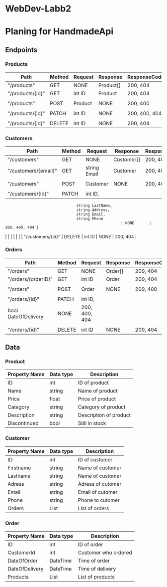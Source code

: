 # WebDev-Labb2
# Planing for HandmadeApi

## Endpoints
### Products
| Path                   | Method | Request             | Response  | ResponseCodes |
| ---------------------- | ------ | ------------------- | --------- | ------------- |
| "/products"            | GET    | NONE                | Product[] | 200, 404      |
| "/products/{id}"       | GET    | int ID              | Product   | 200, 404      |
|                        |        |                     |           |               |
| "/products"            | POST   | Product             | NONE      | 200, 400      |
|                        |        |                     |           |               |
| "/products/{id}"       | PATCH  | int ID              | NONE      | 200, 400, 404 |
|                        |        |                     |           |               |
| "/products/{id}"       | DELETE | int ID              | NONE      | 200, 404      |

### Customers
| Path                   | Method | Request             |  Response  | ResponseCodes |
| ---------------------- | ------ | ------------------- | ---------- | ------------- |
| "/customers"           | GET    | NONE                | Customer[] | 200, 404      |
| "/customers/{email}"   | GET    | string Email        | Customer   | 200, 404      |
|                        |        |                     |            |               |
| "/customers"           | POST   | Customer            | NONE       | 200, 400      |
|                        |        |                     |            |               |
| "/customers/{id}"      | PATCH  | int ID, 
                                    string LastName,
                                    string Address,
                                    string Email,
                                    string Phone        
                                                        | NONE       | 200, 400, 404 |
|                        |        |                     |            |               |
| "/customers/{id}"      | DELETE | int ID              | NONE       | 200, 404      |

### Orders
| Path                   | Method | Request             |  Response  | ResponseCodes |
| ---------------------- | ------ | ------------------- | ---------- | ------------- |
| "/orders"              | GET    | NONE                | Order[]    | 200, 404      |
| "/orders/{orderID}"    | GET    | int ID              | Order      | 200, 404      |
|                        |        |                     |            |               |
| "/orders"              | POST   | Order               | NONE       | 200, 400      |
|                        |        |                     |            |               |
| "/orders/{id}"         | PATCH  | int ID, 
                                    bool DateOfDelivery | NONE       | 200, 400, 404 |
|                        |        |                     |            |               |
| "/orders/{id}"         | DELETE | int ID              | NONE       | 200, 404      |

## Data
### Product
| Property Name | Data type | Description            |
| ------------- | --------- | ---------------------- |
| ID            | int       | ID of product          |
| Name          | string    | Name of product        |
| Price         | float     | Price of product       |
| Category      | string    | Category of product    |
| Description   | string    | Description of product |
| Discontinued  | bool      | Still in stock         |

### Customer
| Property Name |  Data type  | Description       |
| ------------- | ----------- | ----------------- |
| ID            | int         | ID of customer    |
| Firstname     | string      | Name of customer  |
| Lastname      | string      | Name of customer  |
| Adress        | string      | Adress of cutomer |
| Email         | string      | Email  of cutomer |
| Phone         | string      | Phone to cutomer  |
| Orders        | List<Order> | List of orders    |

### Order
|  Property Name |   Data type   | Description          |
| -------------- | ------------- | -------------------- |
| ID             | int           | ID of order          |
| CustomerId     | int           | Customer who ordered |
| DateOfOrder    | DateTime      | Time of order        |
| DateOfDelivery | DateTime      | Time of delivery     |
| Products       | List<Product> | List of products     |
